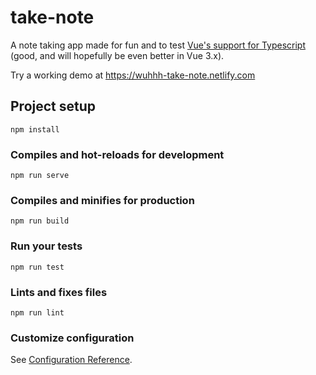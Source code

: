 # take-note

A note taking app made for fun and to test [Vue's support for Typescript](https://vuejs.org/v2/guide/typescript.html) (good, and will hopefully be even better in Vue 3.x). 

Try a working demo at https://wuhhh-take-note.netlify.com

## Project setup
```
npm install
```

### Compiles and hot-reloads for development
```
npm run serve
```

### Compiles and minifies for production
```
npm run build
```

### Run your tests
```
npm run test
```

### Lints and fixes files
```
npm run lint
```

### Customize configuration
See [Configuration Reference](https://cli.vuejs.org/config/).
